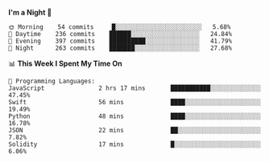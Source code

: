<!--START_SECTION:waka-->
**I'm a Night 🦉** 

```text
🌞 Morning    54 commits     █░░░░░░░░░░░░░░░░░░░░░░░░   5.68% 
🌆 Daytime    236 commits    ██████░░░░░░░░░░░░░░░░░░░   24.84% 
🌃 Evening    397 commits    ██████████░░░░░░░░░░░░░░░   41.79% 
🌙 Night      263 commits    ███████░░░░░░░░░░░░░░░░░░   27.68%

```


📊 **This Week I Spent My Time On** 

```text
💬 Programming Languages: 
JavaScript               2 hrs 17 mins       ███████████░░░░░░░░░░░░░░   47.45% 
Swift                    56 mins             ████░░░░░░░░░░░░░░░░░░░░░   19.49% 
Python                   48 mins             ████░░░░░░░░░░░░░░░░░░░░░   16.78% 
JSON                     22 mins             ██░░░░░░░░░░░░░░░░░░░░░░░   7.82% 
Solidity                 17 mins             █░░░░░░░░░░░░░░░░░░░░░░░░   6.06%

```


<!--END_SECTION:waka-->
